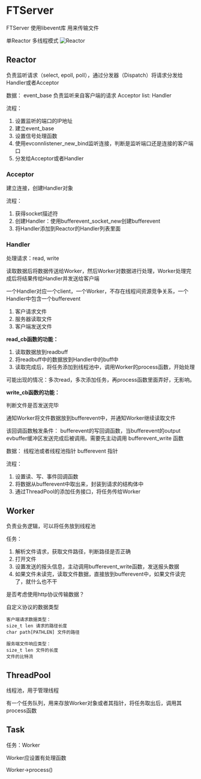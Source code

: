 # FTServer
FTServer 使用libevent库
用来传输文件

单Reactor 多线程模式
![Reactor](https://img-blog.csdnimg.cn/20200514143929138.png?x-oss-process=image/watermark,type_ZmFuZ3poZW5naGVpdGk,shadow_10,text_aHR0cHM6Ly9ibG9nLmNzZG4ubmV0L1dvb19ob21l,size_16,color_FFFFFF,t_70)

## Reactor
负责监听请求（select, epoll, poll），通过分发器（Dispatch）将请求分发给Handler或者Acceptor

数据：
event_base 负责监听来自客户端的请求
Acceptor
list: Handler

流程：
1. 设置监听的端口的IP地址
2. 建立event_base
3. 设置信号处理函数
2. 使用evconnlistener_new_bind监听连接，判断是监听端口还是连接的客户端口
3. 分发给Acceptor或者Handler

### Acceptor
建立连接，创建Handler对象

流程：
1. 获得socket描述符
2. 创建Handler：使用bufferevent_socket_new创建bufferevent
3. 将Handler添加到Reactor的Handler列表里面

### Handler
处理请求：read, write

读取数据后将数据传送给Worker，然后Worker对数据进行处理，Worker处理完成后将结果传给Handler并发送给客户端

一个Handler对应一个client，一个Worker，不存在线程间资源竞争关系，一个Handler中包含一个bufferevent
1. 客户请求文件
2. 服务器读取文件
3. 客户端发送文件


**read_cb函数的功能：**

1. 读取数据放到readbuff
2. 将readbuff中的数据放到Handler中的buff中
3. 读取完成后，将任务添加到线程池中，调用Worker的process函数，开始处理

可能出现的情况：多次read，多次添加任务，再process函数里面弄好，无影响。

**write_cb函数的功能：**

判断文件是否发送完毕

通知Worker将文件数据放到bufferevent中，并通知Worker继续读取文件

该回调函数触发条件：
bufferevent的写回调函数，当bufferevent的output evbuffer缓冲区发送完成后被调用。需要先主动调用 bufferevent_write 函数

数据：
线程池或者线程池指针
bufferevent 指针

流程：
1. 设置读、写、事件回调函数
2. 将数据从bufferevent中取出来，封装到请求的结构体中
3. 通过ThreadPool的添加任务接口，将任务传给Worker

## Worker
负责业务逻辑，可以将任务放到线程池

任务：
1. 解析文件请求，获取文件路径，判断路径是否正确
2. 打开文件
3. 设置发送的报头信息，主动调用bufferevent_write函数，发送报头数据
4. 如果文件未读完，读取文件数据，直接放到bufferevent中，如果文件读完了，就什么也不干

是否考虑使用http协议传输数据？

自定义协议的数据类型

```
客户端请求数据类型：
size_t len 请求的路径长度
char path[PATHLEN] 文件的路径

服务端文件响应类型：
size_t len 文件的长度
文件的比特流
```

## ThreadPool
线程池，用于管理线程

有一个任务队列，用来存放Worker对象或者其指针，将任务取出后，调用其process函数

## Task
任务：Worker

Worker应设置有处理函数

Worker->process()